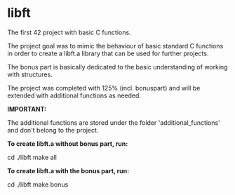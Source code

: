 # libft
The first 42 project with basic C functions.

The project goal was to mimic the behaviour of basic standard C functions in order to create a libft.a library that can be used for further projects.

The bonus part is basically dedicated to the basic understanding of working with structures.

The project was completed with 125% (incl. bonuspart) and will be extended with additional functions as needed.

**IMPORTANT:**

The additional functions are stored under the folder 'additional_functions' and don't belong to the project.

**To create libft.a without bonus part, run:**

cd ./libft
make all 

**To create libft.a with the bonus part, run:**

cd ./libft
make bonus
